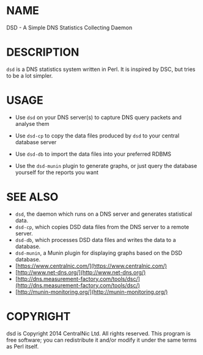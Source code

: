 # NAME

DSD - A Simple DNS Statistics Collecting Daemon

# DESCRIPTION

`dsd` is a DNS statistics system written in Perl. It is inspired by DSC, but tries to
be a lot simpler.

# USAGE

- Use `dsd` on your DNS server(s) to capture DNS query packets and analyse them

- Use `dsd-cp` to copy the data files produced by `dsd` to your central database server

- Use `dsd-db` to import the data files into your preferred RDBMS

- Use the `dsd-munin` plugin to generate graphs, or just query the database yourself for the reports you want

# SEE ALSO

- `dsd`, the daemon which runs on a DNS server and generates statistical data.
- `dsd-cp`, which copies DSD data files from the DNS server to a remote server.
- `dsd-db`, which processes DSD data files and writes the data to a database.
- `dsd-munin`, a Munin plugin for displaying graphs based on the DSD database.
- [https://www.centralnic.com/](https://www.centralnic.com/)
- [http://www.net-dns.org/](http://www.net-dns.org/)
- [http://dns.measurement-factory.com/tools/dsc/](http://dns.measurement-factory.com/tools/dsc/)
- [http://munin-monitoring.org/](http://munin-monitoring.org/)

# COPYRIGHT

dsd is Copyright 2014 CentralNic Ltd. All rights reserved. This program is free
software; you can redistribute it and/or modify it under the same terms as Perl
itself.
